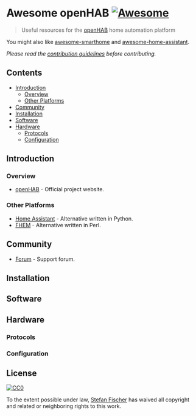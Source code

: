 # Awesome openHAB [![Awesome](https://awesome.re/badge.svg)](https://awesome.re)

> Useful resources for the [openHAB](https://www.openhab.org/) home automation platform

You might also like [awesome-smarthome](https://github.com/pfalcon/awesome-smarthome) and [awesome-home-assistant](https://github.com/frenck/awesome-home-assistant).

*Please read the [contribution guidelines](contributing.md) before contributing.*

## Contents

<!-- START doctoc generated TOC please keep comment here to allow auto update -->
<!-- DON'T EDIT THIS SECTION, INSTEAD RE-RUN doctoc TO UPDATE -->


- [Introduction](#introduction)
  - [Overview](#overview)
  - [Other Platforms](#other-platforms)
- [Community](#community)
- [Installation](#installation)
- [Software](#software)
- [Hardware](#hardware)
  - [Protocols](#protocols)
  - [Configuration](#configuration)

<!-- END doctoc generated TOC please keep comment here to allow auto update -->

## Introduction

### Overview

- [openHAB](https://www.openhab.org/) - Official project website.

### Other Platforms

- [Home Assistant](https://www.home-assistant.io/) - Alternative written in Python.
- [FHEM](http://fhem.de/fhem.html) - Alternative written in Perl.

## Community

- [Forum](https://community.openhab.org/) - Support forum.

## Installation


## Software


## Hardware

### Protocols

### Configuration

## License

[![CC0](http://mirrors.creativecommons.org/presskit/buttons/88x31/svg/cc-zero.svg)](https://creativecommons.org/publicdomain/zero/1.0/)

To the extent possible under law, [Stefan Fischer](https://github.com/sfischer13) has waived all copyright and related or neighboring rights to this work.
